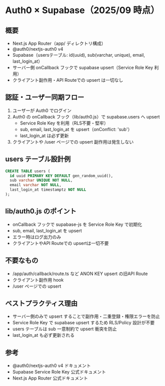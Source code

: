 # Auth0 × Supabase（2025/09 時点）

## 概要

- Next.js App Router（app/ ディレクトリ構成）
- @auth0/nextjs-auth0 v4
- Supabase（usersテーブル: id(uuid), sub(varchar, unique), email, last_login_at）
- サーバー側 onCallback フックで supabase upsert（Service Role Key 利用）
- クライアント副作用・API Routeでの upsert は一切なし

## 認証・ユーザー同期フロー

1. ユーザーが Auth0 でログイン
2. Auth0 の onCallback フック（lib/auth0.js）で supabase.users へ upsert
    - Service Role Key を利用（RLS不要・堅牢）
    - sub, email, last_login_at を upsert（onConflict: 'sub'）
    - last_login_at は必ず更新
3. クライアントや /user ページでの upsert 副作用は発生しない

## users テーブル設計例

```sql
CREATE TABLE users (
  id uuid PRIMARY KEY DEFAULT gen_random_uuid(),
  sub varchar UNIQUE NOT NULL,
  email varchar NOT NULL,
  last_login_at timestamptz NOT NULL
);
```

## lib/auth0.js のポイント

- onCallback フックで supabase-js を Service Role Key で初期化
- sub, email, last_login_at を upsert
- エラー時はログ出力のみ
- クライアントやAPI Routeでの upsertは一切不要

## 不要なもの

- /app/auth/callback/route.ts など ANON KEY upsert の旧API Route
- クライアント副作用 hook
- /user ページでの upsert

## ベストプラクティス理由

- サーバー側のみで upsert することで副作用・二重登録・権限エラーを防止
- Service Role Key で supabase upsert するため RLS/Policy 設計が不要
- users テーブルは sub 一意制約で upsert 衝突を防止
- last_login_at も必ず更新される

## 参考

- @auth0/nextjs-auth0 v4 ドキュメント
- Supabase Service Role Key 公式ドキュメント
- Next.js App Router 公式ドキュメント
